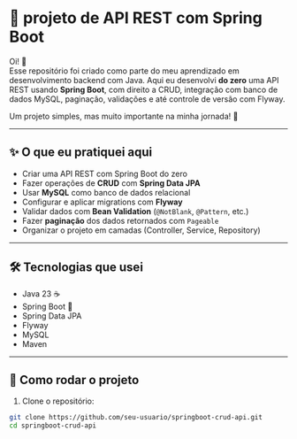 # 🌱 projeto de API REST com Spring Boot

Oi! 👋  
Esse repositório foi criado como parte do meu aprendizado em desenvolvimento backend com Java. Aqui eu desenvolvi **do zero** uma API REST usando **Spring Boot**, com direito a CRUD, integração com banco de dados MySQL, paginação, validações e até controle de versão com Flyway.

Um projeto simples, mas muito importante na minha jornada! 🚀

---

## ✨ O que eu pratiquei aqui

- Criar uma API REST com Spring Boot do zero
- Fazer operações de **CRUD** com **Spring Data JPA**
- Usar **MySQL** como banco de dados relacional
- Configurar e aplicar migrations com **Flyway**
- Validar dados com **Bean Validation** (`@NotBlank`, `@Pattern`, etc.)
- Fazer **paginação** dos dados retornados com `Pageable`
- Organizar o projeto em camadas (Controller, Service, Repository)

---

## 🛠️ Tecnologias que usei

- Java 23 ☕
- Spring Boot 🌱
- Spring Data JPA
- Flyway
- MySQL
- Maven

---

## 🔧 Como rodar o projeto

1. Clone o repositório:

```bash
git clone https://github.com/seu-usuario/springboot-crud-api.git
cd springboot-crud-api
